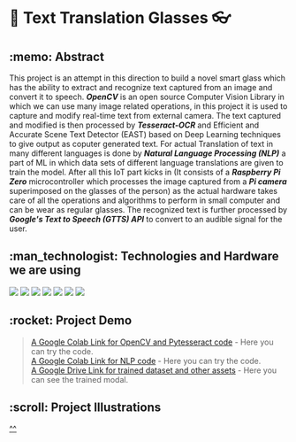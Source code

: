 # :book:  Text Translation Glasses  :eyeglasses:
<h2>:memo:  Abstract</h2>

This project is an attempt in this direction to build a novel smart glass which has the ability to extract and recognize text captured from an image and convert it to speech. **_OpenCV_** is an open source Computer Vision Library in which we can use many image related operations, in this project it is used to capture and modify real-time text from external camera. The text captured and modified is then processed by **_Tesseract-OCR_** and Efficient and Accurate Scene Text Detector (EAST) based on Deep Learning techniques to give output as coputer generated text. For actual Translation of text in many different languages is done by **_Natural Language Processing (NLP)_** a part of ML in which data sets of different language translations are given to train the model. After all this IoT part kicks in (It consists of a **_Raspberry Pi Zero_** microcontroller which processes the image captured from a **_Pi camera_** superimposed on the glasses of the person) as the actual hardware takes care of all the operations and algorithms to perform in small computer and can be wear as regular glasses. The recognized text is further processed by **_Google's Text to Speech (GTTS) API_** to convert to an audible signal for the user.   
 
<h2>:man_technologist:  Technologies and Hardware we are using</h2>

<img src="https://img.shields.io/badge/Python-14354C?style=for-the-badge&logo=python&logoColor=white"/> <img src="https://img.shields.io/badge/OpenCV-0099E5?style=for-the-badge&logo=opencv&logoColor=white"/> <img src="https://img.shields.io/badge/Raspberry Pi-C51A4A?style=for-the-badge&logo=Raspberry Pi&logoColor=white"/> <img src="https://img.shields.io/badge/TensorFlow-FF6F00?style=for-the-badge&logo=tensorflow&logoColor=white"/> <img src="https://img.shields.io/badge/Google Colab-F9AB00?style=for-the-badge&logo=google colab&logoColor=white"/> <img src="https://img.shields.io/badge/Jupyter-F37626?style=for-the-badge&logo=jupyter&logoColor=white"/> <img src="https://img.shields.io/badge/PyCharm-76B900?style=for-the-badge&logo=pycharm&logoColor=white"/>

<h2>:rocket:  Project Demo</h2>

>[A Google Colab Link for OpenCV and Pytesseract code](https://colab.research.google.com/drive/1CXqfqXWVL0yzkF7lYm5rmpzvF4H02M5t?usp=sharing) - Here you can try the code.  
>[A Google Colab Link for NLP code](https://colab.research.google.com/drive/1nqkB5Lzaol2wcOWUquZqNkUPFWsuv76U#scrollTo=fbE2Bch2JgjB) - Here you can try the code.  
>[A Google Drive Link for trained dataset and other assets](https://drive.google.com/drive/folders/1vfaMlv54JAJAxx4sMCNPAgkUMvjgI9aN?usp=sharing) - Here you can see the trained modal.    

<h2>:scroll:  Project Illustrations</h2>


[^^](#)
